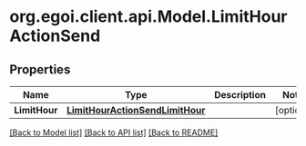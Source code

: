 # org.egoi.client.api.Model.LimitHourActionSend
## Properties

Name | Type | Description | Notes
------------ | ------------- | ------------- | -------------
**LimitHour** | [**LimitHourActionSendLimitHour**](LimitHourActionSendLimitHour.md) |  | [optional] 

[[Back to Model list]](../README.md#documentation-for-models) [[Back to API list]](../README.md#documentation-for-api-endpoints) [[Back to README]](../README.md)


